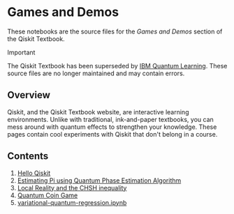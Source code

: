 # Games and Demos

These notebooks are the source files for the _Games and Demos_ section of the
Qiskit Textbook.

> [!IMPORTANT]
> The Qiskit Textbook has been superseded by [IBM Quantum
> Learning](https://learning.quantum-computing.ibm.com). These source files are
> no longer maintained and may contain errors.

## Overview

Qiskit, and the Qiskit Textbook website, are interactive learning environments.
Unlike with traditional, ink-and-paper textbooks, you can mess around with
quantum effects to strengthen your knowledge. These pages contain cool
experiments with Qiskit that don't belong in a course.

## Contents

1. [Hello Qiskit](./hello-qiskit.ipynb)
2. [Estimating Pi using Quantum Phase Estimation Algorithm](./piday-code.ipynb)
3. [Local Reality and the CHSH inequality](./chsh.ipynb)
4. [Quantum Coin Game](./coin-game.ipynb)
5. [variational-quantum-regression.ipynb](./variational-quantum-regression.ipynb)
